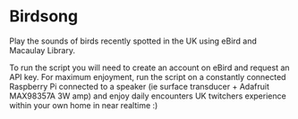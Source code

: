 # Birdsong
Play the sounds of birds recently spotted in the UK using eBird and Macaulay Library.

To run the script you will need to create an account on eBird and request an API key. 
For maximum enjoyment, run the script on a constantly connected Raspberry Pi connected to a speaker (ie surface transducer + Adafruit MAX98357A 3W amp) and enjoy daily encounters UK twitchers experience within your own home in near realtime :) 

